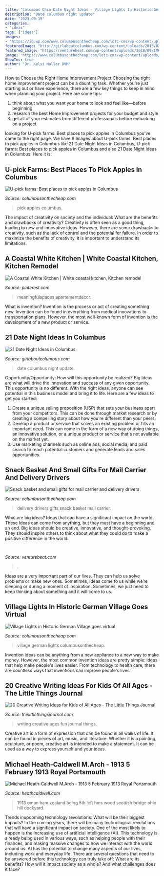 ```yaml
---
title: "Columbus Ohio Date Night Ideas - Village Lights In Historic German Village Goes Virtual"
description: "Date columbus night update"
date: "2023-09-19"
categories:
- "ideas"
tags: ["ideas"]
images:
- "https://i0.wp.com/www.columbusonthecheap.com/lotc-cms/wp-content/uploads/2018/09/IMG_2732.jpg?fit=900%2C1200&amp;ssl=1"
featuredImage: "http://girlaboutcolumbus.com/wp-content/uploads/2015/02/valentines-day-date-ideas-columbus1-751x1024.png"
featured_image: "https://venturebeat.com/wp-content/uploads/2018/09/IMG_20180903_102707-1.jpg?w=757"
image: "https://www.columbusonthecheap.com/lotc-cms/wp-content/uploads/2017/12/IMG_4527.jpg"
ShowToc: true
author: "Dr. Kelsi Muller DVM"
---
```



How to Choose the Right Home Improvement Project
Choosing the right home improvement project can be a daunting task. Whether you're just starting out or have experience, there are a few key things to keep in mind when planning your project. Here are some tips: 
1. think about what you want your home to look and feel like—before beginning
2. research the best Home Improvement projects for your budget and style
3. get all of your estimates from different professionals before embarking on a project

	

		
looking for U-pick farms: Best places to pick apples in Columbus you've came to the right page. We have 8 Images about U-pick farms: Best places to pick apples in Columbus like 21 Date Night Ideas in Columbus, U-pick farms: Best places to pick apples in Columbus and also 21 Date Night Ideas in Columbus. Here it is:
		
    
## U-pick Farms: Best Places To Pick Apples In Columbus

<img loading=lazy src="https://i0.wp.com/www.columbusonthecheap.com/lotc-cms/wp-content/uploads/2018/09/IMG_2732.jpg?fit=900%2C1200&amp;ssl=1" onerror="this.onerror=null;this.src='https://tse4.mm.bing.net/th?id=OIP.ZhpsAUTzBNa1HsuzoPD5EgHaJ4&amp;pid=15.1';" alt="U-pick farms: Best places to pick apples in Columbus">

_Source: columbusonthecheap.com_

>pick apples columbus. 

	

The impact of creativity on society and the individual: What are the benefits and drawbacks of creativity?
Creativity is often seen as a good thing, leading to new and innovative ideas. However, there are some drawbacks to creativity, such as the lack of control and the potential for failure. In order to maximize the benefits of creativity, it is important to understand its limitations.

    
## A Coastal White Kitchen | White Coastal Kitchen, Kitchen Remodel

<img loading=lazy src="https://i.pinimg.com/originals/cd/f8/bb/cdf8bb180514fb5e487246d4e650e767.jpg" onerror="this.onerror=null;this.src='https://tse3.mm.bing.net/th?id=OIP.2SCCxsimXGZKHG8snEicYAHaJ4&amp;pid=15.1';" alt="A Coastal White Kitchen | White coastal kitchen, Kitchen remodel">

_Source: pinterest.com_

>meaningfulspaces apartementdecor. 

	

What is invention?
Invention is the process or act of creating something new. Invention can be found in everything from medical innovations to transportation plans. However, the most well-known form of invention is the development of a new product or service.

    
## 21 Date Night Ideas In Columbus

<img loading=lazy src="http://girlaboutcolumbus.com/wp-content/uploads/2015/02/valentines-day-date-ideas-columbus1-751x1024.png" onerror="this.onerror=null;this.src='https://tse1.mm.bing.net/th?id=OIP.c9mn-uGeK7yO8h_VQjxRYQHaKG&amp;pid=15.1';" alt="21 Date Night Ideas in Columbus">

_Source: girlaboutcolumbus.com_

>date columbus night update. 

	

Opportunity/Opportunity: How will this opportunity be realized?
Big Ideas are what will drive the innovation and success of any given opportunity. This opportunity is no different. With the right ideas, anyone can see potential in this business model and bring it to life. Here are a few ideas to get you started: 
1. Create a unique selling proposition (USP) that sets your business apart from your competitors. This can be done through market research or by creating a compelling story about how you're different than your peers. 
2. Develop a product or service that solves an existing problem or fills an important need. This can come in the form of a new way of doing things, an innovative solution, or a unique product or service that's not available on the market yet. 
3. Use marketing channels such as online ads, social media, and paid search to reach potential customers and generate leads and sales opportunities.

    
## Snack Basket And Small Gifts For Mail Carrier And Delivery Drivers

<img loading=lazy src="https://www.columbusonthecheap.com/lotc-cms/wp-content/uploads/2017/12/IMG_4527.jpg" onerror="this.onerror=null;this.src='https://tse4.mm.bing.net/th?id=OIP.5ig9QU3pt2T8lSxO_Hrh4wHaJ4&amp;pid=15.1';" alt="Snack basket and small gifts for mail carrier and delivery drivers">

_Source: columbusonthecheap.com_

>delivery drivers gifts snack basket mail carrier. 

	

What are big ideas? Ideas that can have a significant impact on the world. These Ideas can come from anything, but they must have a beginning and an end. Big ideas should be creative, innovative, and thought-provoking. They should inspire others to think about what they could do to make a positive difference in the world.

    
## 

<img loading=lazy src="https://venturebeat.com/wp-content/uploads/2018/09/IMG_20180903_102707-1.jpg?w=757" onerror="this.onerror=null;this.src='https://tse3.mm.bing.net/th?id=OIP.Dnhhdm2edEw4m6F1HTB_ZgHaF3&amp;pid=15.1';" alt="">

_Source: venturebeat.com_

>. 

	

Ideas are a very important part of our lives. They can help us solve problems or make new ones. Sometimes, ideas come to us while we’re sleeping or during a moment of inspiration. Sometimes, we just need to keep thinking about something and it will come to us.

    
## Village Lights In Historic German Village Goes Virtual

<img loading=lazy src="https://www.columbusonthecheap.com/lotc-cms/wp-content/uploads/2016/11/15289102_10153995483895925_6898623855922112207_o.jpg" onerror="this.onerror=null;this.src='https://tse1.mm.bing.net/th?id=OIP.zgonurmg8zW1HwfracamjQHaFc&amp;pid=15.1';" alt="Village Lights in Historic German Village goes virtual">

_Source: columbusonthecheap.com_

>village german lights columbusonthecheap. 

	

Invention ideas can be anything from a new appliance to a new way to make money. However, the most common invention ideas are pretty simple: ideas that help make people's lives easier. From technology to health care, there are countless ways that inventions can improve people's lives.

    
## 20 Creative Writing Ideas For Kids Of All Ages - The Little Things Journal

<img loading=lazy src="http://thelittlethingsjournal.com/wp-content/uploads/2016/05/20-Creative-Writing-Ideas-for-Kids-of-All-Ages.jpg" onerror="this.onerror=null;this.src='https://tse2.mm.bing.net/th?id=OIP.XWtkvC32o7U4WT-1W9joPwHaE9&amp;pid=15.1';" alt="20 Creative Writing Ideas for Kids of All Ages - The Little Things Journal">

_Source: thelittlethingsjournal.com_

>writing creative ages fun journal things. 

	

Creative art is a form of expression that can be found in all walks of life. It can be found in pieces of art, music, and literature. Whether it is a painting, sculpture, or poem, creative art is intended to make a statement. It can be used as a way to express yourself and your ideas.

    
## Michael Heath-Caldwell M.Arch - 1913 5 February 1913 Royal Portsmouth

<img loading=lazy src="http://heathcaldwell.com/yahoo_site_admin/assets/images/Barka_Castle_Oman_1913_maybe.11730524_std.jpg" onerror="this.onerror=null;this.src='https://tse2.mm.bing.net/th?id=OIP.UcoOg7BYiRt16lJtAEICCwHaEy&amp;pid=15.1';" alt="Michael Heath-Caldwell M.Arch - 1913 5 February 1913 Royal Portsmouth">

_Source: heathcaldwell.com_

>1913 oman ham zealand being 5th left hms wood scottish bridge ohio hill dockyard. 

	

Trends inupcoming technology revolutions: What will be their biggest impacts?
In the coming years, there will be many technological revolutions that will have a significant impact on society. One of the most likely to happen is the increasing use of artificial intelligence (AI). This technology is already being used in various ways, such as helping people with their finances, and making massive changes to how we interact with the world around us. AI has the potential to change many aspects of our lives, including work and everyday life. There are several questions that need to be answered before this technology can truly take off: What are its benefits? How will it impact society as a whole? And what challenges does it face?

